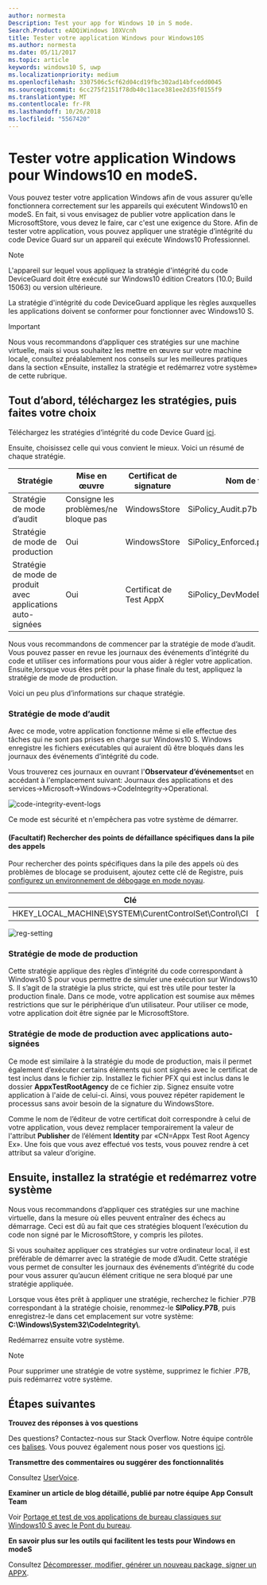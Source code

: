 ```yaml
---
author: normesta
Description: Test your app for Windows 10 in S mode.
Search.Product: eADQiWindows 10XVcnh
title: Tester votre application Windows pour Windows10S
ms.author: normesta
ms.date: 05/11/2017
ms.topic: article
keywords: windows10 S, uwp
ms.localizationpriority: medium
ms.openlocfilehash: 3307506c5cf62d04cd19fbc302ad14bfcedd0045
ms.sourcegitcommit: 6cc275f2151f78db40c11ace381ee2d35f0155f9
ms.translationtype: MT
ms.contentlocale: fr-FR
ms.lasthandoff: 10/26/2018
ms.locfileid: "5567420"
---
```

# <a name="test-your-windows-app-for-windows-10-in-s-mode"></a>Tester votre application Windows pour Windows10 en modeS.

Vous pouvez tester votre application Windows afin de vous assurer qu’elle fonctionnera correctement sur les appareils qui exécutent Windows10 en modeS. En fait, si vous envisagez de publier votre application dans le MicrosoftStore, vous devez le faire, car c'est une exigence du Store. Afin de tester votre application, vous pouvez appliquer une stratégie d’intégrité du code Device Guard sur un appareil qui exécute Windows10 Professionnel.

> [!NOTE]
> L'appareil sur lequel vous appliquez la stratégie d'intégrité du code DeviceGuard doit être exécuté sur Windows10 édition Creators (10.0; Build 15063) ou version ultérieure.

La stratégie d'intégrité du code DeviceGuard applique les règles auxquelles les applications doivent se conformer pour fonctionner avec Windows10 S.

> [!IMPORTANT]
>Nous vous recommandons d’appliquer ces stratégies sur une machine virtuelle, mais si vous souhaitez les mettre en œuvre sur votre machine locale, consultez préalablement nos conseils sur les meilleures pratiques dans la section «Ensuite, installez la stratégie et redémarrez votre système» de cette rubrique.

<a id="choose-policy" />

## <a name="first-download-the-policies-and-then-choose-one"></a>Tout d’abord, téléchargez les stratégies, puis faites votre choix

Téléchargez les stratégies d’intégrité du code Device Guard [ici](https://go.microsoft.com/fwlink/?linkid=849018).

Ensuite, choisissez celle qui vous convient le mieux. Voici un résumé de chaque stratégie.

|Stratégie |Mise en œuvre |Certificat de signature |Nom de fichier |
|--|--|--|--|
|Stratégie de mode d’audit |Consigne les problèmes/ne bloque pas |WindowsStore |SiPolicy_Audit.p7b |
|Stratégie de mode de production |Oui |WindowsStore |SiPolicy_Enforced.p7b |
|Stratégie de mode de produit avec applications auto-signées |Oui |Certificat de Test AppX  |SiPolicy_DevModeEx_Enforced.p7b |

Nous vous recommandons de commencer par la stratégie de mode d’audit. Vous pouvez passer en revue les journaux des événements d’intégrité du code et utiliser ces informations pour vous aider à régler votre application. Ensuite,lorsque vous êtes prêt pour la phase finale du test, appliquez la stratégie de mode de production.

Voici un peu plus d’informations sur chaque stratégie.

### <a name="audit-mode-policy"></a>Stratégie de mode d’audit
Avec ce mode, votre application fonctionne même si elle effectue des tâches qui ne sont pas prises en charge sur Windows10 S. Windows enregistre les fichiers exécutables qui auraient dû être bloqués dans les journaux des événements d’intégrité du code.

Vous trouverez ces journaux en ouvrant l'**Observateur d’événements**et en accédant à l'emplacement suivant: Journaux des applications et des services->Microsoft->Windows->CodeIntegrity->Operational.

![code-integrity-event-logs](images/desktop-to-uwp/code-integrity-logs.png)

Ce mode est sécurité et n'empêchera pas votre système de démarrer.

#### <a name="optional-find-specific-failure-points-in-the-call-stack"></a>(Facultatif) Rechercher des points de défaillance spécifiques dans la pile des appels
Pour rechercher des points spécifiques dans la pile des appels où des problèmes de blocage se produisent, ajoutez cette clé de Registre, puis [configurez un environnement de débogage en mode noyau](https://docs.microsoft.com/windows-hardware/drivers/debugger/getting-started-with-windbg--kernel-mode-#span-idsetupakernel-modedebuggingspanspan-idsetupakernel-modedebuggingspanspan-idsetupakernel-modedebuggingspanset-up-a-kernel-mode-debugging).

|Clé|Nom|Type|Valeur|
|--|---|--|--|
|HKEY_LOCAL_MACHINE\SYSTEM\CurentControlSet\Control\CI| DebugFlags |REG_DWORD | 1 |


![reg-setting](images/desktop-to-uwp/ci-debug-setting.png)

### <a name="production-mode-policy"></a>Stratégie de mode de production
Cette stratégie applique des règles d’intégrité du code correspondant à Windows10 S pour vous permettre de simuler une exécution sur Windows10 S. Il s’agit de la stratégie la plus stricte, qui est très utile pour tester la production finale. Dans ce mode, votre application est soumise aux mêmes restrictions que sur le périphérique d’un utilisateur. Pour utiliser ce mode, votre application doit être signée par le MicrosoftStore.

### <a name="production-mode-policy-with-self-signed-apps"></a>Stratégie de mode de production avec applications auto-signées
Ce mode est similaire à la stratégie du mode de production, mais il permet également d’exécuter certains éléments qui sont signés avec le certificat de test inclus dans le fichier zip. Installez le fichier PFX qui est inclus dans le dossier **AppxTestRootAgency** de ce fichier zip. Signez ensuite votre application à l'aide de celui-ci. Ainsi, vous pouvez répéter rapidement le processus sans avoir besoin de la signature du WindowsStore.

Comme le nom de l’éditeur de votre certificat doit correspondre à celui de votre application, vous devez remplacer temporairement la valeur de l'attribut **Publisher** de l’élément **Identity** par «CN=Appx Test Root Agency Ex». Une fois que vous avez effectué vos tests, vous pouvez rendre à cet attribut sa valeur d’origine.

## <a name="next-install-the-policy-and-restart-your-system"></a>Ensuite, installez la stratégie et redémarrez votre système

Nous vous recommandons d’appliquer ces stratégies sur une machine virtuelle, dans la mesure où elles peuvent entraîner des échecs au démarrage. Ceci est dû au fait que ces stratégies bloquent l’exécution du code non signé par le MicrosoftStore, y compris les pilotes.

Si vous souhaitez appliquer ces stratégies sur votre ordinateur local, il est préférable de démarrer avec la stratégie de mode d’Audit. Cette stratégie vous permet de consulter les journaux des événements d’intégrité du code pour vous assurer qu’aucun élément critique ne sera bloqué par une stratégie appliquée.

Lorsque vous êtes prêt à appliquer une stratégie, recherchez le fichier .P7B correspondant à la stratégie choisie, renommez-le **SIPolicy.P7B**, puis enregistrez-le dans cet emplacement sur votre système: **C:\Windows\System32\CodeIntegrity\\**.

Redémarrez ensuite votre système.

>[!NOTE]
>Pour supprimer une stratégie de votre système, supprimez le fichier .P7B, puis redémarrez votre système.

## <a name="next-steps"></a>Étapes suivantes

**Trouvez des réponses à vos questions**

Des questions? Contactez-nous sur Stack Overflow. Notre équipe contrôle ces [balises](http://stackoverflow.com/questions/tagged/project-centennial+or+desktop-bridge). Vous pouvez également nous poser vos questions [ici](https://social.msdn.microsoft.com/Forums/en-US/home?filter=alltypes&sort=relevancedesc&searchTerm=%5BDesktop%20Converter%5D).

**Transmettre des commentaires ou suggérer des fonctionnalités**

Consultez [UserVoice](https://wpdev.uservoice.com/forums/110705-universal-windows-platform/category/161895-desktop-bridge-centennial).

**Examiner un article de blog détaillé, publié par notre équipe App Consult Team**

Voir [Portage et test de vos applications de bureau classiques sur Windows10 S avec le Pont du bureau](https://blogs.msdn.microsoft.com/appconsult/2017/06/15/porting-and-testing-your-classic-desktop-applications-on-windows-10-s-with-the-desktop-bridge/).

**En savoir plus sur les outils qui facilitent les tests pour Windows en modeS**

Consultez [Décompresser, modifier, générer un nouveau package, signer un APPX](https://blogs.msdn.microsoft.com/appconsult/2017/08/07/unpack-modify-repack-sign-appx/).
